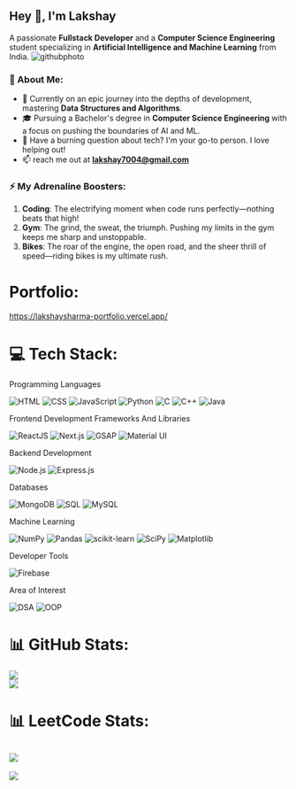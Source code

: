 ## Hey 👋, I'm Lakshay 

A passionate **Fullstack Developer** and a **Computer Science Engineering** student specializing in **Artificial Intelligence and Machine Learning** from India.
![githubphoto](https://github.com/user-attachments/assets/60183da5-356c-4e3b-8a41-6234de974d80)

### 🚀 About Me:

- 🌱 Currently on an epic journey into the depths of development, mastering **Data Structures and Algorithms**.
- 🎓 Pursuing a Bachelor's degree in **Computer Science Engineering** with a focus on pushing the boundaries of AI and ML.
- 💬 Have a burning question about tech? I'm your go-to person. I love helping out!
- 📫 reach me out at **lakshay7004@gmail.com**

### ⚡ My Adrenaline Boosters:

1. **Coding**: The electrifying moment when code runs perfectly—nothing beats that high!
2. **Gym**: The grind, the sweat, the triumph. Pushing my limits in the gym keeps me sharp and unstoppable.
3. **Bikes**: The roar of the engine, the open road, and the sheer thrill of speed—riding bikes is my ultimate rush.



# Portfolio:

https://lakshaysharma-portfolio.vercel.app/

# 💻 Tech Stack:

 Programming Languages <br/>

![HTML](https://img.shields.io/badge/HTML-%23E34F26.svg?style=for-the-badge&logo=html5&logoColor=white)
![CSS](https://img.shields.io/badge/CSS-%231572B6.svg?style=for-the-badge&logo=css3&logoColor=white)
![JavaScript](https://img.shields.io/badge/JavaScript-%23323330.svg?style=for-the-badge&logo=javascript&logoColor=%23F7DF1E)
![Python](https://img.shields.io/badge/Python-3670A0?style=for-the-badge&logo=python&logoColor=ffdd54)
![C](https://img.shields.io/badge/C-%2300599C.svg?style=for-the-badge&logo=c&logoColor=white)
![C++](https://img.shields.io/badge/C++-%2300599C.svg?style=for-the-badge&logo=c%2B%2B&logoColor=white)
![Java](https://img.shields.io/badge/Java-%23ED8B00.svg?style=for-the-badge&logo=openjdk&logoColor=white)

 Frontend Development Frameworks And Libraries<br/>
 
![ReactJS](https://img.shields.io/badge/React-%2320232a.svg?style=for-the-badge&logo=react&logoColor=%2361DAFB)
![Next.js](https://img.shields.io/badge/Next.js-%23000000.svg?style=for-the-badge&logo=nextdotjs&logoColor=white)
![GSAP](https://img.shields.io/badge/GSAP-%2388CE02.svg?style=for-the-badge&logo=greensock&logoColor=white)
![Material UI](https://img.shields.io/badge/Material--UI-%230081CB.svg?style=for-the-badge&logo=material-ui&logoColor=white)

 Backend Development<br/>
 
![Node.js](https://img.shields.io/badge/Node.js-43853D?style=for-the-badge&logo=node.js&logoColor=white)
![Express.js](https://img.shields.io/badge/Express.js-000000?style=for-the-badge&logo=express&logoColor=white)

 Databases<br/>
 
![MongoDB](https://img.shields.io/badge/MongoDB-%234ea94b.svg?style=for-the-badge&logo=mongodb&logoColor=white)
![SQL](https://img.shields.io/badge/SQL-%23CC2927.svg?style=for-the-badge&logo=microsoft-sql-server&logoColor=white)
![MySQL](https://img.shields.io/badge/MySQL-%2300f.svg?style=for-the-badge&logo=mysql&logoColor=white)

 Machine Learning<br/>
 
![NumPy](https://img.shields.io/badge/NumPy-%23013243.svg?style=for-the-badge&logo=numpy&logoColor=white)
![Pandas](https://img.shields.io/badge/Pandas-%23150458.svg?style=for-the-badge&logo=pandas&logoColor=white)
![scikit-learn](https://img.shields.io/badge/scikit--learn-%23F7931E.svg?style=for-the-badge&logo=scikit-learn&logoColor=white)
![SciPy](https://img.shields.io/badge/SciPy-%230C55A5.svg?style=for-the-badge&logo=scipy&logoColor=white)
![Matplotlib](https://img.shields.io/badge/Matplotlib-%23ffffff.svg?style=for-the-badge&logo=Matplotlib&logoColor=black)

Developer Tools<br/>

![Firebase](https://img.shields.io/badge/Firebase-%23039BE5.svg?style=for-the-badge&logo=firebase)

Area of Interest<br/>

![DSA](https://img.shields.io/badge/DSA-%23008080.svg?style=for-the-badge&logo=codeforces&logoColor=white)
![OOP](https://img.shields.io/badge/OOP-%23800080.svg?style=for-the-badge&logo=object-group&logoColor=white)

# 📊 GitHub Stats:
![](https://github-readme-streak-stats.herokuapp.com/?user=LakshaySharma10&theme=dark&hide_border=false)<br/>
![](https://github-readme-stats.vercel.app/api/top-langs/?username=LakshaySharma10&theme=dark&hide_border=false&include_all_commits=false&count_private=false&layout=compact)

# 📊 LeetCode Stats:
![](https://leetcard.jacoblin.cool/Lakshay_Sharma7004?ext=heatmap)
---
[![](https://visitcount.itsvg.in/api?id=LakshaySharma10&icon=0&color=0)](https://visitcount.itsvg.in)

<!-- Proudly created with GPRM ( https://gprm.itsvg.in ) -->

